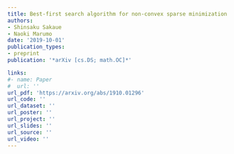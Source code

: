 ```yaml
---
title: Best-first search algorithm for non-convex sparse minimization
authors:
- Shinsaku Sakaue
- Naoki Marumo
date: '2019-10-01'
publication_types:
- preprint
publication: '*arXiv [cs.DS; math.OC]*'

links:
#- name: Paper
#  url: ''
url_pdf: 'https://arxiv.org/abs/1910.01296'
url_code: ''
url_dataset: ''
url_poster: ''
url_project: ''
url_slides: ''
url_source: ''
url_video: ''
---
```

